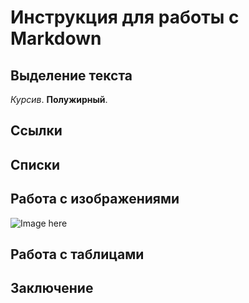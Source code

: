 # Инструкция для работы с Markdown

## Выделение текста

*Курсив*. **Полужирный**.

## Ссылки

## Списки

## Работа с изображениями

![Image here](deadbeef.png)

## Работа с таблицами

## Заключение

